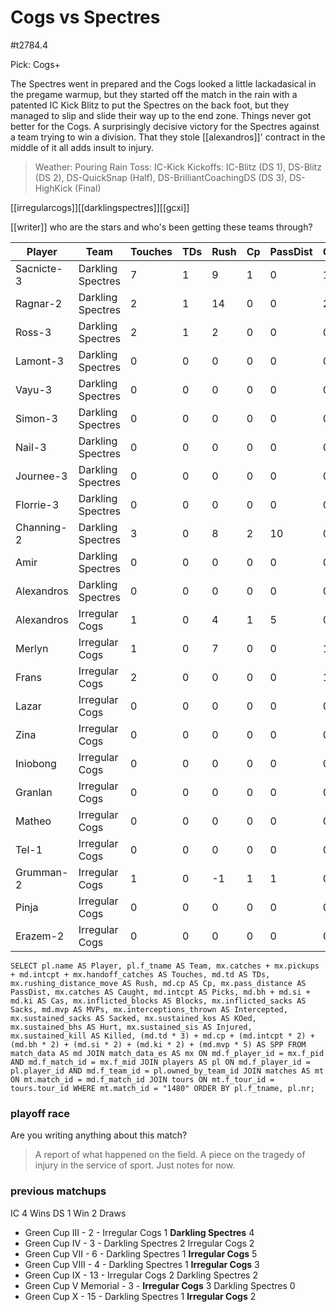 # Cogs vs Spectres

#t2784.4

Pick: Cogs+

The Spectres went in prepared and the Cogs looked a little lackadasical in the pregame warmup, but they started off the match in the rain with a patented IC Kick Blitz to put the Spectres on the back foot, but they managed to slip and slide their way up to the end zone. Things never got better for the Cogs. A surprisingly decisive victory for the Spectres against a team trying to win a division. That they stole [[alexandros]]' contract in the middle of it all adds insult to injury.

> Weather: Pouring Rain
> Toss: IC-Kick
> Kickoffs: IC-Blitz (DS 1), DS-Blitz (DS 2), DS-QuickSnap (Half), DS-BrilliantCoachingDS (DS 3), DS-HighKick (Final)

[[irregularcogs]][[darklingspectres]][[gcxi]]

[[writer]] 
who are the stars and who's been getting these teams through?

| Player    | Team            | Touches | TDs  | Rush | Cp   | PassDist | Caught | Picks | Cas  | Blocks | Sacks | MVPs | Intercepted | Sacked | KOed | Hurt | Injured | Killed | SPP  |
|-----------|-----------------|---------|------|------|------|----------|--------|-------|------|--------|-------|------|-------------|--------|------|------|---------|--------|------|
| Sacnicte-3 | Darkling Spectres |       7 |    1 |    9 |    1 |        0 |      1 |     0 |    0 |      0 |     0 |    0 |           0 |      0 |    0 |    0 |       0 |      0 |    4 |
| Ragnar-2   | Darkling Spectres |       2 |    1 |   14 |    0 |        0 |      2 |     0 |    0 |      1 |     0 |    1 |           0 |      0 |    0 |    0 |       0 |      0 |    8 |
| Ross-3     | Darkling Spectres |       2 |    1 |    2 |    0 |        0 |      0 |     0 |    0 |      0 |     0 |    0 |           0 |      0 |    0 |    0 |       0 |      0 |    3 |
| Lamont-3   | Darkling Spectres |       0 |    0 |    0 |    0 |        0 |      0 |     0 |    1 |      7 |     0 |    0 |           0 |      0 |    0 |    0 |       0 |      0 |    2 |
| Vayu-3     | Darkling Spectres |       0 |    0 |    0 |    0 |        0 |      0 |     0 |    0 |      9 |     0 |    0 |           0 |      0 |    0 |    0 |       0 |      0 |    0 |
| Simon-3    | Darkling Spectres |       0 |    0 |    0 |    0 |        0 |      0 |     0 |    1 |      4 |     0 |    0 |           0 |      0 |    0 |    0 |       0 |      0 |    2 |
| Nail-3     | Darkling Spectres |       0 |    0 |    0 |    0 |        0 |      0 |     0 |    1 |      3 |     0 |    0 |           0 |      0 |    0 |    0 |       0 |      0 |    2 |
| Journee-3  | Darkling Spectres |       0 |    0 |    0 |    0 |        0 |      0 |     0 |    0 |      5 |     0 |    0 |           0 |      0 |    0 |    0 |       0 |      0 |    0 |
| Florrie-3  | Darkling Spectres |       0 |    0 |    0 |    0 |        0 |      0 |     0 |    0 |      2 |     0 |    0 |           0 |      0 |    0 |    0 |       0 |      0 |    0 |
| Channing-2 | Darkling Spectres |       3 |    0 |    8 |    2 |       10 |      0 |     0 |    1 |      0 |     0 |    0 |           0 |      0 |    0 |    0 |       0 |      0 |    4 |
| Amir       | Darkling Spectres |       0 |    0 |    0 |    0 |        0 |      0 |     0 |    1 |      4 |     1 |    0 |           0 |      0 |    0 |    0 |       0 |      0 |    2 |
| Alexandros | Darkling Spectres |       0 |    0 |    0 |    0 |        0 |      0 |     0 |    0 |      0 |     0 |    0 |           0 |      0 |    0 |    0 |       0 |      0 |    0 |
| Alexandros | Irregular Cogs    |       1 |    0 |    4 |    1 |        5 |      0 |     0 |    0 |      1 |     0 |    0 |           0 |      0 |    0 |    0 |       0 |      0 |    1 |
| Merlyn     | Irregular Cogs    |       1 |    0 |    7 |    0 |        0 |      1 |     0 |    0 |      4 |     0 |    0 |           0 |      1 |    0 |    0 |       0 |      0 |    0 |
| Frans      | Irregular Cogs    |       2 |    0 |    0 |    0 |        0 |      1 |     0 |    0 |      2 |     0 |    0 |           0 |      0 |    0 |    0 |       0 |      0 |    0 |
| Lazar      | Irregular Cogs    |       0 |    0 |    0 |    0 |        0 |      0 |     0 |    0 |      0 |     0 |    0 |           0 |      0 |    1 |    0 |       0 |      0 |    0 |
| Zina       | Irregular Cogs    |       0 |    0 |    0 |    0 |        0 |      0 |     0 |    0 |      7 |     0 |    0 |           0 |      0 |    0 |    0 |       0 |      0 |    0 |
| Iniobong   | Irregular Cogs    |       0 |    0 |    0 |    0 |        0 |      0 |     0 |    0 |      0 |     0 |    0 |           0 |      0 |    1 |    0 |       0 |      0 |    0 |
| Granlan    | Irregular Cogs    |       0 |    0 |    0 |    0 |        0 |      0 |     0 |    0 |      1 |     0 |    0 |           0 |      0 |    0 |    0 |       0 |      1 |    0 |
| Matheo     | Irregular Cogs    |       0 |    0 |    0 |    0 |        0 |      0 |     0 |    0 |      1 |     0 |    0 |           0 |      0 |    0 |    0 |       1 |      0 |    0 |
| Tel-1      | Irregular Cogs    |       0 |    0 |    0 |    0 |        0 |      0 |     0 |    0 |      1 |     0 |    0 |           0 |      0 |    0 |    0 |       0 |      0 |    0 |
| Grumman-2  | Irregular Cogs    |       1 |    0 |   -1 |    1 |        1 |      0 |     0 |    0 |      4 |     0 |    0 |           0 |      0 |    0 |    0 |       0 |      0 |    1 |
| Pinja      | Irregular Cogs    |       0 |    0 |    0 |    0 |        0 |      0 |     0 |    0 |      1 |     0 |    0 |           0 |      0 |    0 |    1 |       0 |      0 |    0 |
| Erazem-2   | Irregular Cogs    |       0 |    0 |    0 |    0 |        0 |      0 |     0 |    0 |      4 |     0 |    1 |           0 |      0 |    0 |    1 |       0 |      0 |    5 |

```
SELECT pl.name AS Player, pl.f_tname AS Team, mx.catches + mx.pickups + md.intcpt + mx.handoff_catches AS Touches, md.td AS TDs, mx.rushing_distance_move AS Rush, md.cp AS Cp,	mx.pass_distance AS PassDist, mx.catches AS Caught, md.intcpt AS Picks, md.bh + md.si + md.ki AS Cas, mx.inflicted_blocks AS Blocks, mx.inflicted_sacks AS Sacks, md.mvp AS MVPs, mx.interceptions_thrown AS Intercepted, mx.sustained_sacks AS Sacked, mx.sustained_kos AS KOed, mx.sustained_bhs AS Hurt, mx.sustained_sis AS Injured, mx.sustained_kill AS Killed, (md.td * 3) + md.cp + (md.intcpt * 2) + (md.bh * 2) + (md.si * 2) + (md.ki * 2) + (md.mvp * 5) AS SPP FROM match_data AS md JOIN match_data_es AS mx ON md.f_player_id = mx.f_pid AND md.f_match_id = mx.f_mid JOIN players AS pl ON md.f_player_id = pl.player_id AND md.f_team_id = pl.owned_by_team_id JOIN matches AS mt ON mt.match_id = md.f_match_id JOIN tours ON mt.f_tour_id = tours.tour_id WHERE mt.match_id = "1480" ORDER BY pl.f_tname, pl.nr;
```

### playoff race



Are you writing anything about this match?

> A report of what happened on the field.
> A piece on the tragedy of injury in the service of sport.
> Just notes for now.

### previous matchups

IC 4 Wins
DS 1 Win
2 Draws

* Green Cup III - 2 - Irregular Cogs 1 **Darkling Spectres** 4
* Green Cup IV - 3 - Darkling Spectres 2 Irregular Cogs 2
* Green Cup VII - 6 - Darkling Spectres 1 **Irregular Cogs** 5
* Green Cup VIII - 4 - Darkling Spectres 1 **Irregular Cogs** 3
* Green Cup IX - 13 - Irregular Cogs 2 Darkling Spectres 2
* Green Cup V Memorial - 3 - **Irregular Cogs** 3 Darkling Spectres 0
* Green Cup X - 15 - Darkling Spectres 1 **Irregular Cogs** 2
